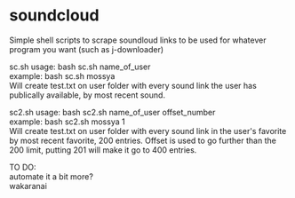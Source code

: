 soundcloud
==========

Simple shell scripts to scrape soundloud links to be used for whatever program you want (such as j-downloader)

sc.sh usage: bash sc.sh name_of_user  
example: bash sc.sh mossya  
Will create test.txt on user folder with every sound link the user has publically available, by most recent sound.

sc2.sh usage: bash sc2.sh name_of_user offset_number  
example: bash sc2.sh mossya 1  
Will create test.txt on user folder with every sound link in the user's favorite by most recent favorite, 200 entries.  Offset is used to go further than the 200 limit, putting 201 will make it go to 400 entries.  


TO DO:  
automate it a bit more?  
wakaranai
